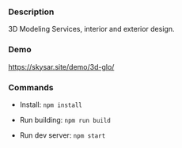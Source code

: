 ### **Description**

3D Modeling Services, interior and exterior design.

### **Demo**
https://skysar.site/demo/3d-glo/

### **Commands**

- Install: `npm install`

- Run building: `npm run build`

- Run dev server: `npm start`
